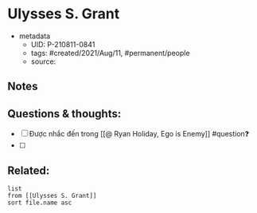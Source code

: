 ---
---

# Ulysses S. Grant

- metadata
	- UID: P-210811-0841
	- tags: #created/2021/Aug/11, #permanent/people 
	- source: 

## Notes


## Questions & thoughts:
- [ ] Được nhắc đến trong [[@ Ryan Holiday, Ego is Enemy]] #question❓ 
- [ ] 
## Related:
```dataview
list
from [[Ulysses S. Grant]]
sort file.name asc
```
